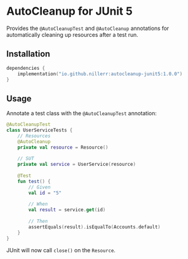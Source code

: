 # AutoCleanup for JUnit 5

Provides the `@AutoCleanupTest` and `@AutoCleanup` annotations for automatically cleaning up resources after a test run.

## Installation

```kotlin
dependencies {
    implementation("io.github.nillerr:autocleanup-junit5:1.0.0")
}
```

## Usage

Annotate a test class with the `@AutoCleanupTest` annotation:

```kotlin
@AutoCleanupTest
class UserServiceTests {
    // Resources
    @AutoCleanup
    private val resource = Resource()
    
    // SUT
    private val service = UserService(resource)
    
    @Test
    fun test() {
        // Given
        val id = "5"
        
        // When
        val result = service.get(id)
        
        // Then
        assertEquals(result).isEqualTo(Accounts.default)
    }
}
```

JUnit will now call `close()` on the `Resource`.
